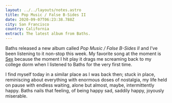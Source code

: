 ```yaml
---
layout: ../../layouts/notes.astro
title: Pop Music / False B-Sides II
date: 2020-09-07T06:23:38.788Z
city: San Francisco
country: California
extract: The latest album from Baths.
---
```


Baths released a new album called _Pop Music / False B-Sides II_ and I’ve been listening to it non-stop this week. My favorite song at the moment is [Sex](https://open.spotify.com/track/4VQPuTO98JrKBvcsj60izm?si=WGAQCVWQS3uiXhlhQdtfFQ) because the moment I hit play it drags me screaming back to my college dorm when I listened to Baths for the very first time.

I find myself today in a similar place as I was back then; stuck in place, reminiscing about everything with enormous doses of nostalgia, my life held on pause with endless waiting, alone but almost, maybe, intermittently happy. Baths nails that feeling, of being happy sad, saddily happy, joyously miserable.
